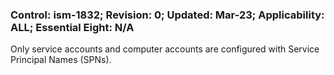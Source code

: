 ### Control: ism-1832; Revision: 0; Updated: Mar-23; Applicability: ALL; Essential Eight: N/A
<p>Only service accounts and computer accounts are configured with Service Principal Names (SPNs).</p>